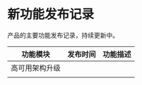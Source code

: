 # 新功能发布记录

 产品的主要功能发布记录，持续更新中。 

| 功能模块       | 发布时间 | 功能描述 |
| -------------- | -------- | -------- |
| 高可用架构升级 |          |          |
|                |          |          |

